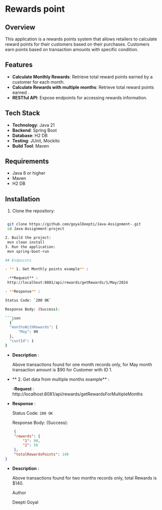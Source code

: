 # Rewards point

## Overview

This application is a rewards points system that allows retailers to calculate reward points for their customers based on their purchases. Customers earn points based on transaction amounts with specific condition.

## Features

- **Calculate Monthly Rewards**: Retrieve total reward points earned by a customer for each month.
- **Calculate Rewards with multiple months**: Retrieve total reward points earned .
- **RESTful API**: Expose endpoints for accessing rewards information.


## Tech Stack

- **Technology**: Java 21
- **Backend**: Spring Boot
- **Database**: H2 DB
- **Testing**: JUnit, Mockito
- **Build Tool**: Maven

## Requirements

- Java 8 or higher
- Maven
- H2 DB

## Installation

1. Clone the repository:
  ```bash

   git clone https://github.com/goyalDeepti/Java-Assignment-.git
   cd Java-Assignment-project

2. Build the project:
   mvn clean install
3. Run the application:
   mvn spring-boot-run

## Endpoints

 - ** 1. Get Monthly points example** : 

   -**Request** :
   http://localhost:8081/api/rewards/getRewards/1/May/2024

- **Response** :

  Status Code: `200 OK`
  
  Response Body: (Success):

```json
    {
    "monthsWithRewards": {
        "May": 90
    },
    "custId": 1
}
```    
- **Description** :

   Above transactions found for one month records only, for May month transaction amount is $90 for Customer with ID 1.


 - ** 2. Get data from multiple months example** : 

   -**Request** :
    http://localhost:8081/api/rewards/getRewardsForMultipleMonths

- **Response** :

    Status Code: `200 OK`
  
    Response Body: (Success):

```json
    {
    "rewards": {
        "1": 90,
        "2": 50
    },
    "totalRewardsPoints": 140
}
```    
- **Description** :

   Above transactions found for two months records only, total Rewards is $140.

   Author

   Deepti Goyal